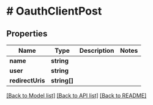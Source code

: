 # # OauthClientPost

## Properties

Name | Type | Description | Notes
------------ | ------------- | ------------- | -------------
**name** | **string** |  | 
**user** | **string** |  | 
**redirectUris** | **string[]** |  | 

[[Back to Model list]](../../README.md#documentation-for-models) [[Back to API list]](../../README.md#documentation-for-api-endpoints) [[Back to README]](../../README.md)


